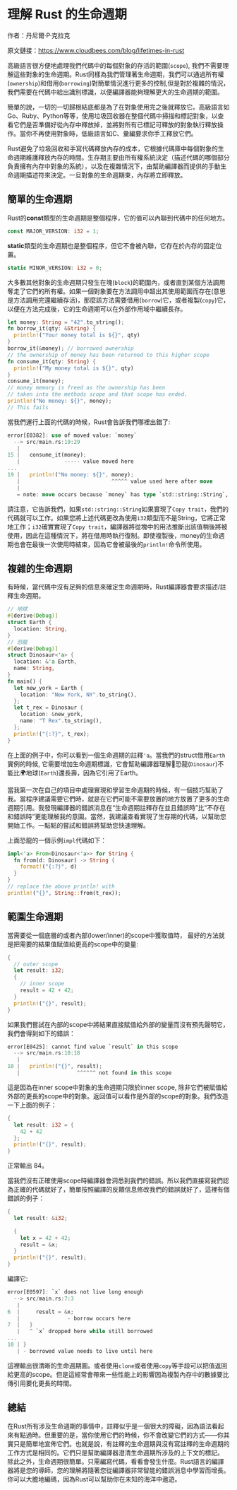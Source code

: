# 理解 Rust 的生命週期

作者：丹尼爾·P·克拉克

原文鏈接：https://www.cloudbees.com/blog/lifetimes-in-rust

高級語言很方便地處理我們代碼中的每個對象的存活的範圍(`scope`), 我們不需要理解這些對象的生命週期。Rust同樣為我們管理著生命週期，我們可以通過所有權(`ownership`)和借用(`borrowing`)對簡單情況進行更多的控制,但是對於複雜的情況，我們需要在代碼中給出識別標識，以便編譯器能夠理解更大的生命週期的範圍。

簡單的說，一切的一切歸根結底都是為了在對象使用完之後就釋放它。高級語言如Go、Ruby、Python等等，使用垃圾回收器在整個代碼中掃描和標記對象，以查看它們是否準備好從內存中釋放掉，並將對所有已標記可釋放的對象執行釋放操作。當你不再使用對象時，低級語言如C、彙編要求你手工釋放它們。

Rust避免了垃圾回收和手寫代碼釋放內存的成本，它根據代碼庫中每個對象的生命週期維護釋放內存的時間。生存期主要由所有權系統決定（描述代碼的哪個部分負責擁有內存中對象的系統），以及在複雜情況下，由幫助編譯器而提供的手動生命週期描述符來決定。一旦對象的生命週期束，內存將立即釋放。

## 簡單的生命週期

Rust的**const**類型的生命週期是整個程序，它的值可以內聯到代碼中的任何地方。

```rust
const MAJOR_VERSION: i32 = 1;
```

**static**類型的生命週期也是整個程序，但它不會被內聯，它存在於內存的固定位置。

```rust
static MINOR_VERSION: i32 = 0;
```

大多數其他對象的生命週期只發生在塊(`block`)的範圍內，或者直到某個方法調用奪走了它們的所有權。如果一個對象要在方法調用中超出其使用範圍而存在(意思是方法調用完還繼續存活)，那麼該方法需要借用(`borrow`)它，或者複製(`copy`)它，以便在方法完成後，它的生命週期可以在外部作用域中繼續長存。

```rust
let money: String = "42".to_string();
fn borrow_it(qty: &String) {
  println!("Your money total is ${}", qty)
}
borrow_it(&money); // borrowed ownership
// the ownership of money has been returned to this higher scope
fn consume_it(qty: String) {
  println!("My money total is ${}", qty)
}
consume_it(money);
// money memory is freed as the ownership has been
// taken into the methods scope and that scope has ended.
println!("No money: ${}", money);
// This fails
```

當我們運行上面的代碼的時候，Rust會告訴我們哪裡出錯了:

```rust
error[E0382]: use of moved value: `money`
  --> src/main.rs:19:29
   |
15 |   consume_it(money);
   |              ----- value moved here
...
19 |   println!("No money: ${}", money);
   |                             ^^^^^ value used here after move
   |
   = note: move occurs because `money` has type `std::string::String`, which does not implement the `Copy` trait
```

請注意，它告訴我們，如果`std::string::String`如果實現了`Copy trait`，我們的代碼就可以工作。如果您將上述代碼更改為使用`i32`類型而不是String，它將正常地工作；`i32`確實實現了`Copy trait`，編譯器將從塊中的用法推斷出該值稍後將被使用，因此在這種情況下，將在借用時執行復制。即使複製後，money的生命週期也會在最後一次使用時結束，因為它會被最後的`println!`命令所使用。

## 複雜的生命週期

有時候，當代碼中沒有足夠的信息來確定生命週期時，Rust編譯器會要求描述/註釋生命週期。

```rust
// 地球
#[derive(Debug)]
struct Earth {
  location: String,
}
// 恐龍
#[derive(Debug)]
struct Dinosaur<'a> {
  location: &'a Earth,
  name: String,
}
fn main() {
  let new_york = Earth {
    location: "New York, NY".to_string(),
  };
  let t_rex = Dinosaur {
    location: &new_york,
    name: "T Rex".to_string(),
  };
  println!("{:?}", t_rex);
}
```

在上面的例子中，你可以看到一個生命週期的註釋`'a`。當我們的struct借用`Earth`實例的時候, 它需要增加生命週期標識，它會幫助編譯器理解🦕恐龍(`Dinosaur`)不能比🌍地球(`Earth`)還長壽，因為它引用了Earth。

當我第一次在自己的項目中處理實現和學習生命週期的時候，有一個技巧幫助了我。當程序建議需要它們時，就是在它們可能不需要放置的地方放置了更多的生命週期引用。我發現編譯器的錯誤消息在“生命週期註釋存在並且錯誤時”比“不存在和錯誤時”更能理解我的意圖。當然，我建議查看實現了生存期的代碼，以幫助您開始工作。一點點的嘗試和錯誤將幫助您快速理解。

上面恐龍的一個示例`impl`代碼如下：

```rust
impl<'a> From<Dinosaur<'a>> for String {
  fn from(d: Dinosaur) -> String {
    format!("{:?}", d)
  }
}
// replace the above println! with
println!("{}", String::from(t_rex));
```

## 範圍生命週期

當需要從一個底層的或者內部(lower/inner)的scope中獲取值時， 最好的方法就是把需要的結果值賦值給更高的scope中的變量:

```rust
{
  // outer scope
  let result: i32;
  {
    // inner scope
    result = 42 + 42;
  }
  println!("{}", result);
}
```

如果我們嘗試在內部的scope中將結果直接賦值給外部的變量而沒有預先聲明它，我們會得到如下的錯誤：

```rust
error[E0425]: cannot find value `result` in this scope
  --> src/main.rs:10:18
   |
10 |   println!("{}", result);
   |                  ^^^^^^ not found in this scope
```

這是因為在inner scope中對象的生命週期只限於inner scope, 除非它們被賦值給外部的更長的scope中的對象。返回值可以看作是外部的scope的對象。我們改造一下上面的例子：

```rust
{
  let result: i32 = {
    42 + 42
  };
  println!("{}", result);
}
```

正常輸出 84。

當我們沒有正確使用scope時編譯器會洞悉到我們的錯誤。所以我們直接寫我們認為正確的代碼就好了，簡單按照編譯的反饋信息修改我們的錯誤就好了，這裡有個錯誤的例子：

```rust
{
  let result: &i32;
  
  {
    let x = 42 + 42;
    result = &x;
  }
  println!("{}", result);
}
```

編譯它:

```rust
error[E0597]: `x` does not live long enough
  --> src/main.rs:7:3
   |
6  |     result = &x;
   |               - borrow occurs here
7  |   }
   |   ^ `x` dropped here while still borrowed
...
10 | }
   | - borrowed value needs to live until here
```

這裡輸出很清晰的生命週期圖。或者使用`clone`或者使用`copy`等手段可以把值返回給更高的scope。但是這經常會帶來一些性能上的影響因為複製內存中的數據要比傳引用要化更長的時間。

## 總結

在Rust所有涉及生命週期的事情中，註釋似乎是一個很大的障礙，因為語法看起來有點過時。但重要的是，當你使用它們的時候，你不會改變它們的方式——你其實只是簡單地宣佈它們。也就是說，有註釋的生命週期與沒有寫註釋的生命週期的工作方式是相同的。它們只是幫助編譯器澄清生命週期所涉及的上下文的標記。
除此之外，生命週期很簡單。只需編寫代碼，看看會發生什麼。Rust語言的編譯器將是您的導師，您的理解將隨著您從編譯器非常智能的錯誤消息中學習而增長。你可以大膽地編碼，因為Rust可以幫助你在未知的海洋中遨遊。
